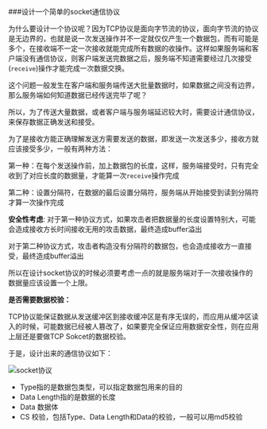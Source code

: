 ###设计一个简单的socket通信协议

为什么要设计一个协议呢？因为TCP协议是面向字节流的协议，面向字节流的协议是无边界的，也就是说一次发送操作并不一定就仅仅产生一个数据包，而有可能是多个，在接收端不一定一次接收就能完成所有数据的收操作。这样如果服务端和客户端没有通信协议，则客户端发送完数据之后，服务端不知道需要经过几次接受(`receive`)操作才能完成一次数据交换。

这个问题一般发生在客户端和服务端传送大批量数据时，如果数据之间没有边界，那么服务端如何知道数据已经传送完毕了呢？

所以，为了传送大量数据，或者客户端与服务端延迟较大时，需要设计通信协议，来保存数据正确发送和接受。

为了是接收方能正确理解发送方需要发送的数据，即发送一次发送多少，接收方就应该接受多少，一般有两种方法：

第一种：在每个发送操作前，加上数据包的长度，这样，服务端接受时，只有完全收到了对应长度的数据量，才能算一次`receive`操作完成

第二种：设置分隔符，在数据的最后设置分隔符，服务端从开始接受到读到分隔符才算一次操作完成

**安全性考虑**:
对于第一种协议方式，如果攻击者把数据量的长度设置特别大，可能会造成接收方长时间接收无用的攻击数据，最终造成buffer溢出

对于第二种协议方式，攻击者构造没有分隔符的数据包，也会造成接收方一直接受，最终造成buffer溢出

所以在设计socket协议的时候必须要考虑一点的就是服务端对于一次接收操作的数据量应该设置一个上限。

**是否需要数据校验：**

TCP协议能保证数据从发送缓冲区到接收缓冲区是有序无误的，而应用从缓冲区读入的时候，可能数据已经被人篡改了，如果要完全保证应用数据安全性，则在应用上层还是要做TCP Sokcet的数据校验。

于是，设计出来的通信协议如下：

![socket协议](http://i.imgur.com/hphXd94.png)

- Type指的是数据包类型，可以指定数据包用来的目的
- Data Length指的是数据的长度
- Data 数据体
- CS 校验，包括Type、Data Length和Data的校验，一般可以用md5校验 